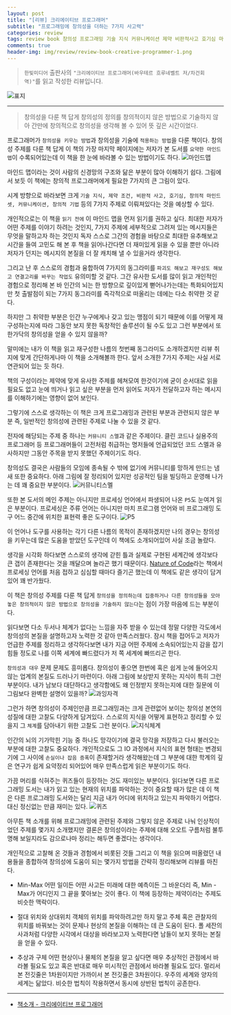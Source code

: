 ```yaml
---  
layout: post  
title: "[리뷰] 크리에이티브 프로그래머"  
subtitle: "프로그래밍에 창의성을 더하는 7가지 사고력"  
categories: review  
tags: review book 창의성 프로그래밍 기술 지식 커뮤니케이션 제약 비판적사고 호기심 마인드셋 기법     
comments: true  
header-img: img/review/review-book-creative-programmer-1.png
---  
```

  
> `한빛미디어` 출판사의 `"크리에이티브 프로그래머(바우테르 흐루네벨트 저/차건회 역)"`를 읽고 작성한 리뷰입니다.  

![표지](https://theorydb.github.io/assets/img/review/review-book-creative-programmer-1.png)  

---

> 창의성을 다룬 책 답게 창의성의 정의를 창의적이지 않은 방법으로 기술하지 않아 간만에 창의적으로 창의성을 생각해 볼 수 있어 뜻 깊은 시간이었다.

프로그래머가 `창의성을 키우는 방법`과 창의성을 기술에 `적용하는 방법`을 다룬 책이다. 창의성 주제를 다룬 책 답게 이 책의 가장 마지막 페이지에는 저자가 본 도서를 `요약한 마인드 맵`이 수록되어있는데 이 책을 한 눈에 바라볼 수 있는 방법이기도 하다. 
![마인드맵](https://theorydb.github.io/assets/img/review/review-book-creative-programmer-2.png)  

마인드 맵이라는 것이 사람의 신경망의 구조와 닮은 부분이 많아 이해하기 쉽다. 그림에서 보듯 이 책에는 창의적 프로그래머에게 필요한 7가지의 큰 그림이 있다. 

시계 방향으로 바라보면 크게 `기술 지식, 제약 조건, 비판적 사고, 호기심, 창의적 마인드셋, 커뮤니케이션, 창의적 기법` 등의 7가지 주제로 이뤄져있다는 것을 예상할 수 있다. 

개인적으로는 이 책을 `읽기 전에` 이 마인드 맵을 먼저 읽기를 권하고 싶다. 최대한 저자가 어떤 주제를 이야기 하려는 것인지, 7가지 주제에 세부적으로 그려져 있는 메시지들은 무엇을 말하고자 하는 것인지 독자 스스로 그간의 경험을 바탕으로 최대한 유추해보고 시간을 들여 고민도 해 본 후 책을 읽어나간다면 더 재미있게 읽을 수 있을 뿐만 아니라 저자가 던지는 메시지의 본질을 더 잘 캐치해 낼 수 있을거라 생각한다. 

그리고 난 후 스스로의 경험과 융합하여 7가지의 동그라미를 `파괴도 해보고 재구성도 해보고 연결고리를 바꾸는 작업도` 유의미할 것 같다. 그간 유사한 도서를 많이 읽고 개인적인 경험으로 정리해 본 바 인간의 뇌는 한 방향으로 깊이있게 뻗어나가는데는 특화되어있지만 첫 출발점이 되는 7가지 동그라미를 즉각적으로 떠올리는 데에는 다소 취약한 것 같다. 

하지만 그 취약한 부분은 인간 누구에게나 갖고 있는 맹점이 되기 때문에 이를 어떻게 재구성하는지에 따라 그동안 보지 못한 독창적인 솔루션이 될 수도 있고 그런 부분에서 또 한가닥의 창의성을 얻을 수 있지 않을까?

말미에는 내가 이 책을 읽고 재구성한 나름의 첫번째 동그라미도 소개하겠지만 리뷰 취지에 맞게 간단하게나마 이 책을 소개해볼까 한다. 앞서 소개한 7가지 주제는 사실 서로 연관되어 있는 듯 하다. 

책의 구성이라는 제약에 맞게 유사한 주제를 헤쳐모여 한것이기에 굳이 순서대로 읽을 필요도 없고 눈에 띄거나 읽고 싶은 부분을 먼저 읽어도 저자가 전달하고자 하는 메시지를 이해하기에는 영향이 없어 보인다. 

그렇기에 스스로 생각하는 이 책은 크게 프로그래밍과 관련된 부분과 관련되지 않은 부분 즉, 일반적인 창의성에 관련된 주제로 나눌 수 있을 것 같다. 

전자에 해당되는 주제 중 하나는 `커뮤니티 스멜`과 같은 주제이다. 클린 코드나 실용주의 프로그래머 등 프로그래머들이 고전처럼 취급하는 명저들에 언급되었던 코드 스멜과 유사하지만 그동안 주목을 받지 못했던 주제이기도 하다. 

창의성도 결국은 사람들의 모임에 종속될 수 밖에 없기에 커뮤니티를 망하게 만드는 냄새 또한 중요하다. 아래 그림에 잘 정리되어 있지만 성공적인 팀을 빌딩하고 운영해 나가는 데 꽤 중요한 부분이다. 
![커뮤니티스멜](https://theorydb.github.io/assets/img/review/review-book-creative-programmer-4.png)  

또한 본 도서의 메인 주제는 아니지만 프로세싱 언어에서 파생되어 나온 `P5`도 눈여겨 읽은 부분이다. 프로세싱은 주류 언어는 아니지만 마치 프로그램 언어와 비 프로그래밍 도구 어느 중간에 위치한 표현력 좋은 도구이다. 
![P5](https://theorydb.github.io/assets/img/review/review-book-creative-programmer-5.png)  

이 언어나 도구를 사용하는 각기 다른 나름의 목적이 존재하겠지만 나의 경우는 창의성을 키우는데 많은 도움을 받았던 도구인데 이 책에도 소개되어있어 사실 조금 놀랐다. 

생각을 시각화 하다보면 스스로의 생각에 갇힌 틀과 실제로 구현된 세계간에 생각보다 큰 갭이 존재한다는 것을 깨달으며 놀라곤 했기 때문이다. [Nature of Code](https://www.yes24.com/Product/Goods/17638500)라는 책에서 프로세싱 언어를 처음 접하고 심심할 때마다 즐기곤 했는데 이 책에도 같은 생각이 담겨있어 꽤 반가웠다.

이 책은 창의성 주제를 다룬 책 답게 `창의성을 정의하는데 집중하거나 다른 창의성들을 모아놓은 창의적이지 않은 방법으로 창의성을 기술하지 않는다`는 점이 가장 마음에 드는 부분이다. 

읽다보면 다소 두서나 체계가 없다는 느낌을 자주 받을 수 있는데 정말 다양한 각도에서 창의성의 본질을 설명하고자 노력한 것 같아 만족스러웠다. 잠시 책을 접어두고 저자가 언급한 주제를 정리하고 생각하다보면 내가 지금 어떤 주제에 소속되어있는지 감을 잡기 힘들 정도로 나를 이쪽 세계에 빠드렸다가 저 쪽 세계에 빠뜨리곤 한다. 

`창의성과 대우` 문제 문제도 흥미롭다. 창의성이 좋으면 한번에 혹은 쉽게 눈에 들어오지 않는 업계의 본질도 드러나기 마련이다. 아래 그림에 보상받지 못하는 지식이 특히 그런 부분이다. 내가 남보다 대단하다고 생각함에도 왜 인정받지 못하는지에 대한 질문에 이 그림보다 완벽한 설명이 있을까?
![과잉자격](https://theorydb.github.io/assets/img/review/review-book-creative-programmer-6.png)  

그런가 하면 창의성이 주제인만큼 프로그래밍과는 크게 관련없어 보이는 창의성 본연의 성질에 대한 고찰도 다양하게 담겨있다. 스스로의 지식을 어떻게 표현하고 정리할 수 있을지 그 `체계`를 담아내기 위한 고찰도 그런 분이다. 
![지식체계](https://theorydb.github.io/assets/img/review/review-book-creative-programmer-3.png)  

인간의 뇌의 기가막힌 기능 중 하나도 망각이기에 결국 망각을 저장하고 다시 불러오는 부분에 대한 고찰도 중요하다. 개인적으로도 그 IO 과정에서 지식의 표현 형태는 변경되기에 그 사이에 `손실이나 잡음 증폭`이 존재할거라 생각해왔는데 그 부분에 대한 학계의 깊은 연구가 쉽게 요약정리 되어있어 매우 만족스럽게 읽은 부분이기도 하다.

가끔 머리를 식혀주는 퀴즈들이 등장하는 것도 재미있는 부분이다. 읽다보면 다른 프로그래밍 도서는 내가 읽고 있는 현재의 위치를 파악하는 것이 중요할 때가 많은 데 이 책은 다른 프로그래밍 도서와는 달리 지금 내가 어디에 위치하고 있는지 파악하기 어렵다. 대신 정신없는 만큼 재미는 있다. 
![퀴즈](https://theorydb.github.io/assets/img/review/review-book-creative-programmer-7.png)  

아무튼 책 소개를 위해 프로그래밍에 관련된 주제와 그렇지 않은 주제로 나눠 인상적이었던 주제를 몇가지 소개했지만 결론은 창의성이라는 주제에 대해 오오트 구름처럼 불투명해 보일지라도 감으로나마 정리는 해두면 좋겠다는 생각이다.

개인적으로 고찰해 온 것들과 경험에서 비롯된 것들 그리고 이 책을 읽으며 떠올렸던 내용들을 종합하여 창의성에 도움이 되는 몇가지 방법을 간략히 정리해보며 리뷰를 마친다.

* Min-Max 
  어떤 일이든 어떤 사고든 미래에 대한 예측이든 그 바운더리 즉, Min - Max가 어디인지 그 끝을 쫓아보는 것이 좋다. 이 책에 등장하는 제약이라는 주제도 비슷한 맥락이다. 

* 절대 위치와 상대위치 
  객체의 위치를 파악하려고만 하지 말고 주체 혹은 관찰자의 위치를 바꿔보는 것이 문제나 현상의 본질을 이해하는 데 큰 도움이 된다. 폴 세잔의 사과처럼 다양한 시각에서 대상을 바라보고자 노력한다면 남들이 보지 못하는 본질을 얻을 수 있다. 

* 추상과 구체
  어떤 현상이나 물체의 본질을 알고 싶다면 매우 추상적인 관점에서 바라볼 필요도 있고 혹은 반대로 매우 미시적인 관점에서 바라볼 필요도 있다. 멀리서 본 전깃줄은 1차원이지만 가까이서 본 전깃줄은 3차원이다. 우주의 세계와 양자의 세계는 닮았다. 비슷한 법칙이 작용하면서 동시에 상반된 법칙이 공존한다. 

---

* [책소개 - 크리에이티브 프로그래머](https://www.yes24.com/Product/Goods/121961076)
